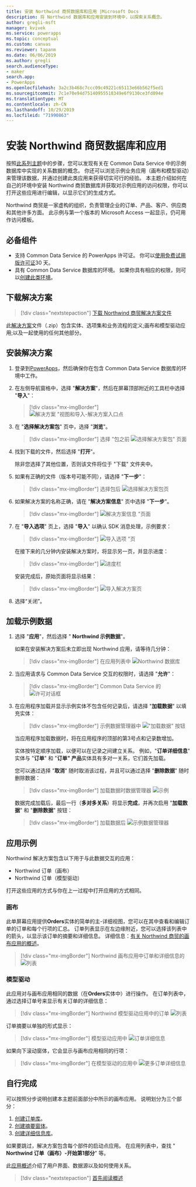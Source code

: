 ```yaml
---
title: 安装 Northwind 商贸数据库和应用 |Microsoft Docs
description: 将 Northwind 数据库和应用安装到环境中，以探索关系概念。
author: gregli-msft
manager: kvivek
ms.service: powerapps
ms.topic: conceptual
ms.custom: canvas
ms.reviewer: tapanm
ms.date: 06/06/2019
ms.author: gregli
search.audienceType:
- maker
search.app:
- PowerApps
ms.openlocfilehash: 3a2c3b468c7ccc09c49221c65113e66b562f5ed1
ms.sourcegitcommit: 7c1e70e94d75140955518349e6f9130ce3fd094e
ms.translationtype: MT
ms.contentlocale: zh-CN
ms.lasthandoff: 10/29/2019
ms.locfileid: "71990863"
---
```

# <a name="install-northwind-traders-database-and-apps"></a>安装 Northwind 商贸数据库和应用

按照[此系列主题](northwind-orders-canvas-part1.md)中的步骤，您可以发现有关在 Common Data Service 中的示例数据库中实现的关系数据的概念。 你还可以浏览示例业务应用（画布和模型驱动）来管理该数据，并通过创建此类应用来获得切实可行的经验。 本主题介绍如何在自己的环境中安装 Northwind 商贸数据库并获取对示例应用的访问权限，你可以打开这些应用进行编辑，以显示它们的生成方式。

Northwind 商贸是一家虚构的组织，负责管理企业的订单、产品、客户、供应商和其他许多方面。 此示例与第一个版本的 Microsoft Access 一起显示，仍可用作访问模板。

## <a name="prerequisites"></a>必备组件

- 支持 Common Data Service 的 PowerApps 许可证。 你可以[使用免费试用版许可证](../signup-for-powerapps.md)30 天。
- 具有 Common Data Service 数据库的环境。 如果你具有相应的权限，则可以[创建此类环境](https://docs.microsoft.com/power-platform/admin/create-environment)。

## <a name="download-the-solution"></a>下载解决方案

> [!div class="nextstepaction"]
> [下载 Northwind 商贸解决方案文件](https://pwrappssamples.blob.core.windows.net/samples/NorthwindTraders_1_0_0_6.zip)

此[解决方案](../../developer/common-data-service/introduction-solutions.md)文件（.zip）包含实体、选项集和业务流程的定义;画布和模型驱动应用;以及一起使用的任何其他部分。

## <a name="install-the-solution"></a>安装解决方案

1. 登录到[PowerApps](https://web.powerapps.com?utm_source=padocs&utm_medium=linkinadoc&utm_campaign=referralsfromdoc)，然后确保你在包含 Common Data Service 数据库的环境中工作。

1. 在左侧导航窗格中，选择 "**解决方案**"，然后在屏幕顶部附近的工具栏中选择 "**导入**"：

    > [!div class="mx-imgBorder"]
    > ![解决方案 "视图和导入-解决方案入口点](media/northwind-install/solution-import.png)

1. 在 "**选择解决方案包**" 页中，选择 "**浏览**"。

    > [!div class="mx-imgBorder"]
    > 选择 "包之前 ![选择解决方案包" 页面](media/northwind-install/select-solution2.png)

1. 找到下载的文件，然后选择 "**打开**"。

    除非您选择了其他位置，否则该文件将位于 "下载" 文件夹中。

1. 如果有正确的文件（版本号可能不同），请选择 "**下一步**"：

    > [!div class="mx-imgBorder"]
    > 选择包后 ![选择解决方案包页](media/northwind-install/confirm-solution2.png)

1. 如果解决方案的名称正确，请在 "**解决方案信息**" 页中选择 "**下一步**"。

    > [!div class="mx-imgBorder"]
    > ![解决方案信息 "页面](media/northwind-install/confirm-publisher.png)

1. 在 "**导入选项**" 页上，选择 "**导入**" 以确认 SDK 消息处理，示例要求：

    > [!div class="mx-imgBorder"]
    > ![导入选项 "页](media/northwind-install/confirm-sdk.png)

    在接下来的几分钟内安装解决方案时，将显示另一页，并显示进度：

    > [!div class="mx-imgBorder"]
    > ![进度栏](media/northwind-install/solution-progress.png)

    安装完成后，原始页面将显示结果：

    > [!div class="mx-imgBorder"]
    > ![导入解决方案页](media/northwind-install/solution-success.png)

1. 选择“关闭”。

## <a name="load-the-sample-data"></a>加载示例数据

1. 选择 "**应用**"，然后选择 " **Northwind 示例数据**"。

    如果在安装解决方案后未立即出现 Northwind 应用，请等待几分钟：

    > [!div class="mx-imgBorder"]
    > 在应用列表中 ![Northwind 数据库](media/northwind-install/sample-data-app.png)

1. 当应用请求与 Common Data Service 交互的权限时，请选择 "**允许**"：

    > [!div class="mx-imgBorder"]
    > Common Data Service 的 ![许可对话框](media/northwind-install/sample-data-permission.png)

1. 在应用程序加载并显示示例实体不包含任何记录后，请选择 "**加载数据**" 以填充实体：

    > [!div class="mx-imgBorder"]
    > 示例数据管理器中 !["加载数据" 按钮](media/northwind-install/sample-data-load.png)

    当应用程序加载数据时，将在应用程序的顶部的第3号点和记录数增加。

    实体按特定顺序加载，以便可以在记录之间建立关系。 例如，"**订单详细信息**" 实体与 "**订单**" 和 "**订单" 产品**实体具有多对一关系，它们首先加载。

    您可以通过选择 "**取消**" 随时取消该过程，并且可以通过选择 "**删除数据**" 随时删除数据：

    > [!div class="mx-imgBorder"]
    > 加载数据时数据管理器 ![示例](media/northwind-install/sample-data-progress.png)

    数据完成加载后，最后一行（**多对多关系**）将显示**完成**，并再次启用 "**加载数据**" 和 "**删除数据**" 按钮：

    > [!div class="mx-imgBorder"]
    > 加载数据后 ![示例数据管理器](media/northwind-install/sample-data-complete.png)

## <a name="sample-apps"></a>应用示例

Northwind 解决方案包含以下用于与此数据交互的应用：

- Northwind 订单（画布）
- Northwind 订单（模型驱动）

打开这些应用的方式与你在上一过程中打开应用的方式相同。

### <a name="canvas"></a>画布

此单屏幕应用提供**Orders**实体的简单的主-详细视图，您可以在其中查看和编辑订单的订单和每个行项的汇总。 订单列表显示在左边缘附近，您可以选择该列表中的箭头，以显示该订单的摘要和详细信息。 详细信息：[有关 Northwind 商贸的画布应用的概述](northwind-orders-canvas-overview.md)。

> [!div class="mx-imgBorder"]
> Northwind 画布应用中订单和详细信息的 ![列表](media/northwind-install/orders-canvas.png)

### <a name="model-driven"></a>模型驱动

此应用对与画布应用相同的数据（在**Orders**实体中）进行操作。 在订单列表中，通过选择订单号来显示有关订单的详细信息：

> [!div class="mx-imgBorder"]
> Northwind 模型驱动应用中的订单 ![列表](media/northwind-install/orders-model.png)

订单摘要以单独的形式显示：

> [!div class="mx-imgBorder"]
> 模型驱动应用中 ![订单详细信息](media/northwind-install/orders-model-2.png)

如果向下滚动窗体，它会显示与画布应用相同的行项：

> [!div class="mx-imgBorder"]
> 在模型驱动的应用中 ![更多订单详细信息](media/northwind-install/orders-model-3.png)

## <a name="do-it-yourself"></a>自行完成

可以按照分步说明创建本主题前面部分中所示的画布应用。  说明划分为三个部分：

1. [创建订单库](northwind-orders-canvas-part1.md)。
1. [创建摘要窗体](northwind-orders-canvas-part2.md)。
1. [创建详细信息库](northwind-orders-canvas-part3.md)。

如果要跳过，解决方案包含每个部件的启动点应用。  在应用列表中，查找 " **Northwind 订单（画布）-开始第1部分**" 等。

此[应用概述](northwind-orders-canvas-overview.md)介绍了用户界面、数据源以及如何使用关系。

> [!div class="nextstepaction"]
> [首先阅读概述](northwind-orders-canvas-overview.md)
